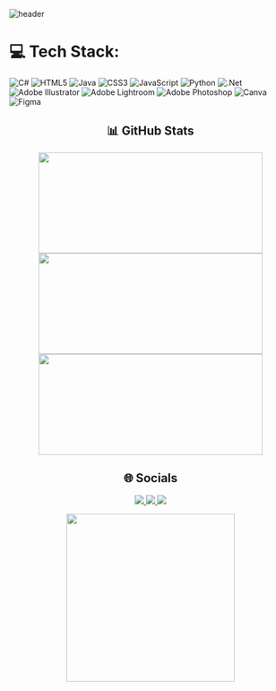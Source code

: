 ![header](https://capsule-render.vercel.app/api?type=venom&text=Hi!+I'm+Kaiser+Paul&fontColor=FFFFFF)

# 💻 Tech Stack:
![C#](https://img.shields.io/badge/c%23-%23239120.svg?style=for-the-badge&logo=csharp&logoColor=white) ![HTML5](https://img.shields.io/badge/html5-%23E34F26.svg?style=for-the-badge&logo=html5&logoColor=white) ![Java](https://img.shields.io/badge/java-%23ED8B00.svg?style=for-the-badge&logo=openjdk&logoColor=white) ![CSS3](https://img.shields.io/badge/css3-%231572B6.svg?style=for-the-badge&logo=css3&logoColor=white) ![JavaScript](https://img.shields.io/badge/javascript-%23323330.svg?style=for-the-badge&logo=javascript&logoColor=%23F7DF1E) ![Python](https://img.shields.io/badge/python-3670A0?style=for-the-badge&logo=python&logoColor=ffdd54) ![.Net](https://img.shields.io/badge/.NET-5C2D91?style=for-the-badge&logo=.net&logoColor=white) ![Adobe Illustrator](https://img.shields.io/badge/adobe%20illustrator-%23FF9A00.svg?style=for-the-badge&logo=adobe%20illustrator&logoColor=white) ![Adobe Lightroom](https://img.shields.io/badge/Adobe%20Lightroom-31A8FF.svg?style=for-the-badge&logo=Adobe%20Lightroom&logoColor=white) ![Adobe Photoshop](https://img.shields.io/badge/adobe%20photoshop-%2331A8FF.svg?style=for-the-badge&logo=adobe%20photoshop&logoColor=white) ![Canva](https://img.shields.io/badge/Canva-%2300C4CC.svg?style=for-the-badge&logo=Canva&logoColor=white) ![Figma](https://img.shields.io/badge/figma-%23F24E1E.svg?style=for-the-badge&logo=figma&logoColor=white)
<h2 align="center">📊 GitHub Stats</h2>

<p align="center">
  <img src="https://github-readme-stats.vercel.app/api?username=kotokahatsushima&theme=dark&hide_border=false&include_all_commits=false&count_private=false" width="400" height="180" />
  <img src="https://github-readme-stats.vercel.app/api/top-langs/?username=kotokahatsushima&theme=dark&hide_border=false&include_all_commits=false&count_private=false&layout=compact" width="400" height="180" />
  <img src="https://nirzak-streak-stats.vercel.app/?user=kotokahatsushima&theme=dark&hide_border=false" width="400" height="180"/>
</p>


<h2 align="center">🌐 Socials</h2>

<p align="center">
  <a href="https://facebook.com/kaiser.paul.178986">
    <img src="https://img.shields.io/badge/Facebook-%231877F2.svg?logo=Facebook&logoColor=white" />
  </a>
  <a href="https://instagram.com/juscallmekai">
    <img src="https://img.shields.io/badge/Instagram-%23E4405F.svg?logo=Instagram&logoColor=white" />
  </a>
  <a href="mailto:kaiserx1414@gmail.com">
    <img src="https://img.shields.io/badge/Email-D14836?logo=gmail&logoColor=white" />
  </a>
</p>

<p align="center">
  <img src="https://media1.tenor.com/m/6jQvnWN11GoAAAAd/nerissa-ravencroft-hololive.gif" width="300" />
</p>

